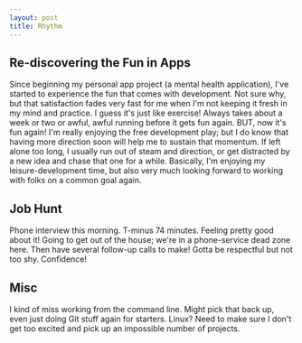 ```yaml
---
layout: post
title: Rhythm
---
```


Re-discovering the Fun in Apps
--------
Since beginning my personal app project (a mental health application), I've started to experience the fun that comes with development. Not sure why, but that satisfaction fades very fast for me when I'm not keeping it fresh in my mind and practice. I guess it's just like exercise! Always takes about a week or two or awful, awful running before it gets fun again.
BUT, now it's fun again! I'm really enjoying the free development play; but I do know that having more direction soon will help me to sustain that momentum. If left alone too long, I usually run out of steam and direction, or get distracted by a new idea and chase that one for a while.
Basically, I'm enjoying my leisure-development time, but also very much looking forward to working with folks on a common goal again.


Job Hunt
--------
Phone interview this morning. T-minus 74 minutes. Feeling pretty good about it! Going to get out of the house; we're in a phone-service dead zone here. Then have several follow-up calls to make! Gotta be respectful but not too shy. Confidence!

Misc
--------
I kind of miss working from the command line. Might pick that back up, even just doing Git stuff again for starters. Linux?
Need to make sure I don't get too excited and pick up an impossible number of projects.